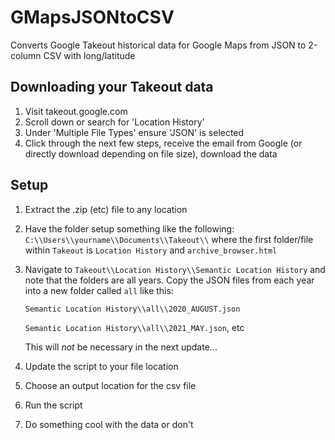 # GMapsJSONtoCSV
Converts Google Takeout historical data for Google Maps from JSON to 2-column CSV with long/latitude

## Downloading your Takeout data

1. Visit takeout.google.com
2. Scroll down or search for 'Location History'
3. Under 'Multiple File Types' ensure 'JSON' is selected
4. Click through the next few steps, receive the email from Google (or directly download depending on file size), download the data


## Setup

1. Extract the .zip (etc) file to any location
2. Have the folder setup something like the following:
````C:\\Users\\yourname\\Documents\\Takeout\\```` where the first folder/file within ``Takeout`` is ``Location History`` and ``archive_browser.html``
3. Navigate to ````Takeout\\Location History\\Semantic Location History```` and note that the folders are all years. Copy the JSON files from each year into a new folder called ``all`` like this:

    ``Semantic Location History\\all\\2020_AUGUST.json``
    
    ``Semantic Location History\\all\\2021_MAY.json``, etc
    
    This will *not* be necessary in the next update...
4. Update the script to your file location
5. Choose an output location for the csv file
6. Run the script
7. Do something cool with the data or don't
